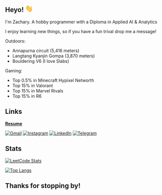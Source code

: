 ## Heyo! <img src="./Content\wave.gif" width="25">

I'm Zachary. A hobby programmer with a Diploma in Applied AI & Analytics

I enjoy learning new things, so if you have a fun trival drop me a message!


Outdoors:
- Annapurna circuit (5,416 meters)
- Langtang Kyanjin Gompa (3,870 meters)
- Bouldering V6 (I love Slabs)


Gaming:
- Top 0.5% in Minecraft Hypixel Networth
- Top 15% in Valorant
- Top 15% in Marvel Rivals
- Top 15% in R6


## Links
[__Resume__](https://drive.google.com/file/d/1OoSqrcIxtsRbbcVuV0IW1UuwQsP7kQG0/view?usp=sharing)

[![Gmail](https://img.shields.io/badge/Gmail-D14836?style=for-the-badge&logo=gmail&logoColor=white)](mailto:zacharylyj@gmail.com)
[![Instagram](https://img.shields.io/badge/Instagram-%23E4405F.svg?style=for-the-badge&logo=Instagram&logoColor=white)](https://www.instagram.com/zacweee/)
[![LinkedIn](https://img.shields.io/badge/linkedin-%230077B5.svg?style=for-the-badge&logo=linkedin&logoColor=white)](https://www.linkedin.com/in/zachary-leong-a88427260/)
[![Telegram](https://img.shields.io/badge/Telegram-2CA5E0?style=for-the-badge&logo=telegram&logoColor=white)](https://t.me/zacweee)


## Stats
[![LeetCode Stats](https://leetcard.jacoblin.cool/zacweee?ext=contest)](https://leetcode.com/zacweee/)

[![Top Langs](https://github-readme-stats.vercel.app/api/top-langs/?username=zacharylyj&theme=bear&exclude_repo=Chew-sy)](https://github.com/anuraghazra/github-readme-stats)



## Thanks for stopping by!
